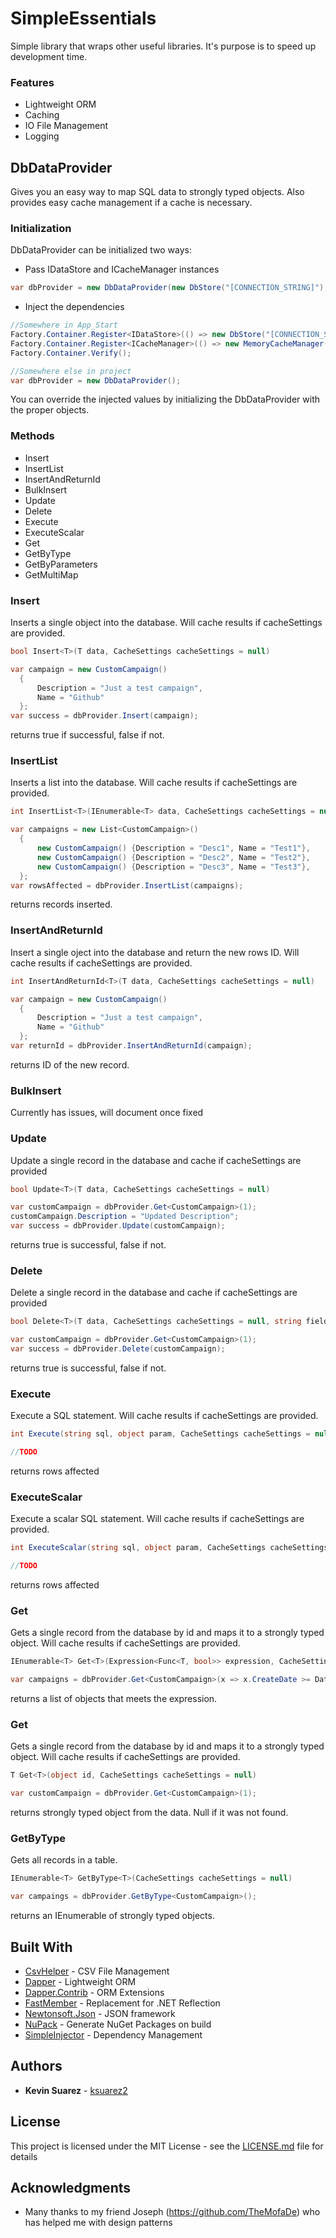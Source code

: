 # SimpleEssentials

Simple library that wraps other useful libraries. It's purpose is to speed up development time.
### Features
* Lightweight ORM
* Caching
* IO File Management
* Logging

## DbDataProvider

Gives you an easy way to map SQL data to strongly typed objects. Also provides easy cache management if a cache is necessary.

### Initialization

DbDataProvider can be initialized two ways:
* Pass IDataStore and ICacheManager instances
```C#
var dbProvider = new DbDataProvider(new DbStore("[CONNECTION_STRING]"), new MemoryCacheManager());
```

* Inject the dependencies
```C#
//Somewhere in App_Start
Factory.Container.Register<IDataStore>(() => new DbStore("[CONNECTION_STRING]"));
Factory.Container.Register<ICacheManager>(() => new MemoryCacheManager());
Factory.Container.Verify();

//Somewhere else in project
var dbProvider = new DbDataProvider();
```
You can override the injected values by initializing the DbDataProvider with the proper objects.


### Methods
* Insert
* InsertList
* InsertAndReturnId
* BulkInsert
* Update
* Delete
* Execute
* ExecuteScalar
* Get
* GetByType
* GetByParameters
* GetMultiMap


### Insert

Inserts a single object into the database. Will cache results if cacheSettings are provided.

```C#
bool Insert<T>(T data, CacheSettings cacheSettings = null)
```
```C#
var campaign = new CustomCampaign()
  {
      Description = "Just a test campaign",
      Name = "Github"
  };
var success = dbProvider.Insert(campaign);

```
returns true if successful, false if not.

### InsertList

Inserts a list into the database. Will cache results if cacheSettings are provided.

```C#
int InsertList<T>(IEnumerable<T> data, CacheSettings cacheSettings = null);
```
```C#
var campaigns = new List<CustomCampaign>()
  {
      new CustomCampaign() {Description = "Desc1", Name = "Test1"},
      new CustomCampaign() {Description = "Desc2", Name = "Test2"},
      new CustomCampaign() {Description = "Desc3", Name = "Test3"},
  };
var rowsAffected = dbProvider.InsertList(campaigns);
```
returns records inserted.

### InsertAndReturnId
Insert a single oject into the database and return the new rows ID. Will cache results if cacheSettings are provided.

```C#
int InsertAndReturnId<T>(T data, CacheSettings cacheSettings = null)
```
```C#
var campaign = new CustomCampaign()
  {
      Description = "Just a test campaign",
      Name = "Github"
  };
var returnId = dbProvider.InsertAndReturnId(campaign);

```
returns ID of the new record.

### BulkInsert
Currently has issues, will document once fixed

### Update
Update a single record in the database and cache if cacheSettings are provided

```C#
bool Update<T>(T data, CacheSettings cacheSettings = null)
```
```C#
var customCampaign = dbProvider.Get<CustomCampaign>(1);
customCampaign.Description = "Updated Description";
var success = dbProvider.Update(customCampaign);
```
returns true is successful, false if not.

### Delete
Delete a single record in the database and cache if cacheSettings are provided

```C#
bool Delete<T>(T data, CacheSettings cacheSettings = null, string fieldKey = null)
```
```C#
var customCampaign = dbProvider.Get<CustomCampaign>(1);
var success = dbProvider.Delete(customCampaign);
```
returns true is successful, false if not.

### Execute
Execute a SQL statement. Will cache results if cacheSettings are provided.

```C#
int Execute(string sql, object param, CacheSettings cacheSettings = null, bool invalidateCache = false)
```
```C#
//TODO
```
returns rows affected

### ExecuteScalar
Execute a scalar SQL statement. Will cache results if cacheSettings are provided.

```C#
int ExecuteScalar(string sql, object param, CacheSettings cacheSettings = null, bool invalidateCache = false)
```
```C#
//TODO
```
returns rows affected

### Get
Gets a single record from the database by id and maps it to a strongly typed object. Will cache results if cacheSettings are provided.

```C#
IEnumerable<T> Get<T>(Expression<Func<T, bool>> expression, CacheSettings cacheSettings = null)
```
```C#
var campaigns = dbProvider.Get<CustomCampaign>(x => x.CreateDate >= DateTime.Now.AddDays(-5));
```
returns a list of objects that meets the expression. 

### Get
Gets a single record from the database by id and maps it to a strongly typed object. Will cache results if cacheSettings are provided.

```C#
T Get<T>(object id, CacheSettings cacheSettings = null)
```
```C#
var customCampaign = dbProvider.Get<CustomCampaign>(1);
```
returns strongly typed object from the data. Null if it was not found.

### GetByType
Gets all records in a table.

```C#
IEnumerable<T> GetByType<T>(CacheSettings cacheSettings = null)
```
```C#
var campaings = dbProvider.GetByType<CustomCampaign>();
```
returns an IEnumerable of strongly typed objects.

## Built With

* [CsvHelper](https://github.com/JoshClose/CsvHelper) - CSV File Management
* [Dapper](https://github.com/StackExchange/Dapper) - Lightweight ORM
* [Dapper.Contrib](https://github.com/StackExchange/Dapper) - ORM Extensions
* [FastMember](https://github.com/mgravell/fast-member) - Replacement for .NET Reflection
* [Newtonsoft.Json](https://www.newtonsoft.com/json) - JSON framework
* [NuPack](https://github.com/Virtuoze/NuPack) - Generate NuGet Packages on build
* [SimpleInjector](https://simpleinjector.org/index.html) - Dependency Management

## Authors

* **Kevin Suarez** - [ksuarez2](https://github.com/ksuarez2)

## License

This project is licensed under the MIT License - see the [LICENSE.md](LICENSE.md) file for details

## Acknowledgments

* Many thanks to my friend Joseph (https://github.com/TheMofaDe) who has helped me with design patterns

